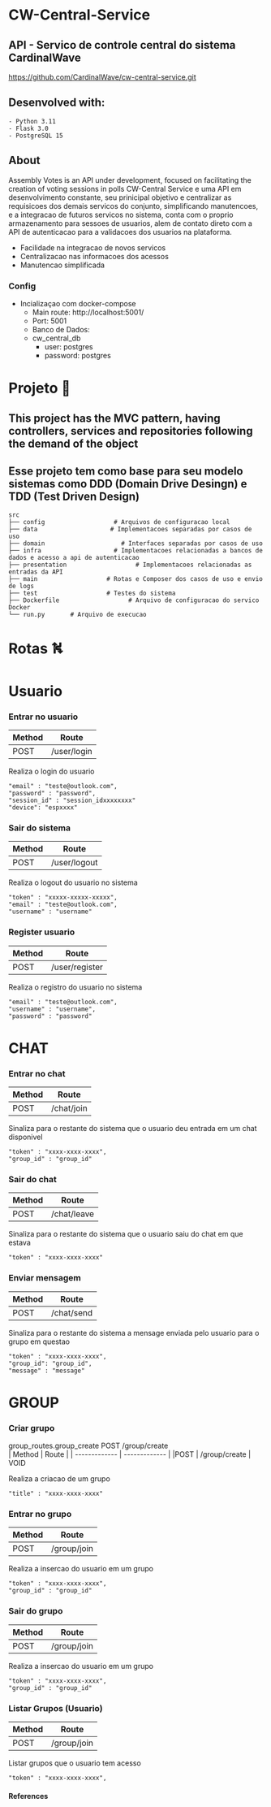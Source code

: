 # CW-Central-Service

## API - Servico de controle central do sistema CardinalWave
https://github.com/CardinalWave/cw-central-service.git

## Desenvolved with:
    - Python 3.11
    - Flask 3.0
    - PostgreSQL 15


## About
Assembly Votes is an API under development, focused on facilitating the creation of voting sessions in polls 
CW-Central Service e uma API em desenvolvimento constante, seu prinicipal objetivo e centralizar as requisicoes dos demais servicos do conjunto, simplificando manutencoes, e a integracao de futuros servicos no sistema, conta com o proprio armazenamento para sessoes de usuarios, alem de contato direto com a API de autenticacao para a validacoes dos usuarios na plataforma.

- Facilidade na integracao de novos servicos
- Centralizacao nas informacoes dos acessos
- Manutencao simplificada


### Config
 - Incializaçao com docker-compose
    - Main route: http://localhost:5001/
    - Port: 5001
    - Banco de Dados:
	- cw_central_db
        - user: postgres
        - password: postgres

# Projeto 🚧
## This project has the MVC pattern, having controllers, services and repositories following the demand of the object
## Esse projeto tem como base para seu modelo sistemas  como DDD (Domain Drive Desingn) e TDD (Test Driven Design)

    src
    ├── config                   # Arquivos de configuracao local 
    ├── data                    # Implementacoes separadas por casos de uso
    ├── domain                     # Interfaces separadas por casos de uso
    ├── infra                    # Implementacoes relacionadas a bancos de dados e acesso a api de autenticacao
    ├── presentation                   # Implementacoes relacionadas as entradas da API 
    ├── main                   # Rotas e Composer dos casos de uso e envio de logs
    ├── test                   # Testes do sistema
	├── Dockerfile                   # Arquivo de configuracao do servico Docker
	└── run.py       # Arquivo de execucao

# Rotas ⛕

# Usuario
### Entrar no usuario
| Method | Route | 
| ------------- | ------------- |
|POST           | /user/login | VOID

Realiza o login do usuario

    "email" : "teste@outlook.com",
    "password" : "password", 
    "session_id" : "session_idxxxxxxxx"
	"device": "espxxxx"


### Sair do sistema
| Method | Route | 
| ------------- | ------------- |
|POST           | /user/logout | VOID

Realiza o logout do usuario no sistema

    "token" : "xxxxx-xxxxx-xxxxx",
    "email" : "teste@outlook.com", 
    "username" : "username"

### Register usuario
| Method | Route | 
| ------------- | ------------- |
|POST           | /user/register | VOID

Realiza o registro do usuario no sistema

    "email" : "teste@outlook.com", 
    "username" : "username",
	"password" : "password"

# CHAT
### Entrar no chat
| Method | Route | 
| ------------- | ------------- |
|POST           | /chat/join | VOID

Sinaliza para o restante do sistema que o usuario deu entrada em um chat disponivel

    "token" : "xxxx-xxxx-xxxx", 
    "group_id" : "group_id"



### Sair do chat
| Method | Route | 
| ------------- | ------------- |
|POST           | /chat/leave| VOID

Sinaliza para o restante do sistema que o usuario saiu do chat em que estava

    "token" : "xxxx-xxxx-xxxx"


### Enviar mensagem
| Method | Route | 
| ------------- | ------------- |
|POST           | /chat/send| VOID

Sinaliza para o restante do sistema a mensage enviada pelo usuario para o grupo em questao

    "token" : "xxxx-xxxx-xxxx",
	"group_id": "group_id",
	"message" : "message"

# GROUP
### Criar grupo
group_routes.group_create  POST     /group/create          
| Method | Route | 
| ------------- | ------------- |
|POST           | /group/create | VOID

Realiza a criacao de um grupo

    "title" : "xxxx-xxxx-xxxx"

### Entrar no grupo
| Method | Route | 
| ------------- | ------------- |
|POST           | /group/join| VOID

Realiza a insercao do usuario em um grupo

    "token" : "xxxx-xxxx-xxxx",
	"group_id" : "group_id"

### Sair do grupo
| Method | Route | 
| ------------- | ------------- |
|POST           | /group/join| VOID

Realiza a insercao do usuario em um grupo

    "token" : "xxxx-xxxx-xxxx",
	"group_id" : "group_id"

### Listar Grupos (Usuario)
| Method | Route | 
| ------------- | ------------- |
|POST           | /group/join| VOID

Listar grupos que o usuario tem acesso

    "token" : "xxxx-xxxx-xxxx",


#### References
